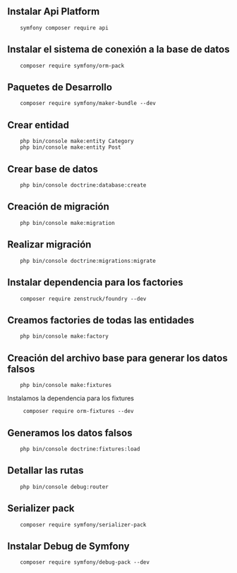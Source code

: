 ## Instalar Api Platform
```
    symfony composer require api
```

## Instalar el sistema de conexión a la base de datos
```
    composer require symfony/orm-pack
```

## Paquetes de Desarrollo
```
    composer require symfony/maker-bundle --dev
```

## Crear entidad
```
    php bin/console make:entity Category
    php bin/console make:entity Post
```

## Crear base de datos
```
    php bin/console doctrine:database:create
```

## Creación de migración
```
    php bin/console make:migration
```

## Realizar migración
```
    php bin/console doctrine:migrations:migrate
```

## Instalar dependencia para los factories
```
    composer require zenstruck/foundry --dev
```

## Creamos factories de todas las entidades
```
    php bin/console make:factory
```

## Creación del archivo base para generar los datos falsos
```
    php bin/console make:fixtures
```
Instalamos la dependencia para los fixtures
```
     composer require orm-fixtures --dev
```

## Generamos los datos falsos
```
    php bin/console doctrine:fixtures:load
```

## Detallar las rutas
```
    php bin/console debug:router
```

## Serializer pack
```
    composer require symfony/serializer-pack
```

## Instalar Debug de Symfony
```
    composer require symfony/debug-pack --dev
```

## 
```
```